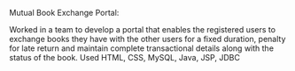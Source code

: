 Mutual Book Exchange Portal:

Worked in a team to develop a portal that enables the registered users to exchange books they have with the other users for a fixed duration, penalty for late return and maintain complete transactional details along with the status of the book.
Used HTML, CSS, MySQL, Java, JSP, JDBC
